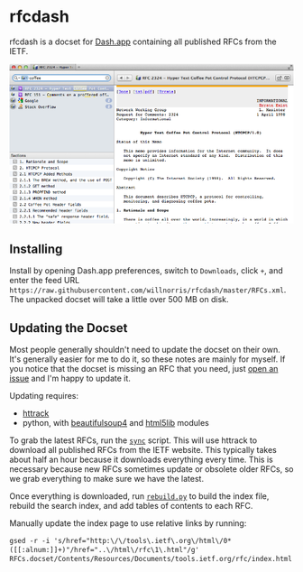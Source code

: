 rfcdash
=======

rfcdash is a docset for [Dash.app][] containing all published RFCs from the IETF.

![Dash screenshot showing RFC 2324](screenshot.png)


Installing
----------

Install by opening Dash.app preferences, switch to `Downloads`, click `+`, and enter the feed URL
`https://raw.githubusercontent.com/willnorris/rfcdash/master/RFCs.xml`.  The unpacked docset will
take a little over 500 MB on disk.


Updating the Docset
-------------------

Most people generally shouldn't need to update the docset on their own. It's generally easier for me
to do it, so these notes are mainly for myself.  If you notice that the docset is missing an RFC
that you need, just [open an issue][] and I'm happy to update it.

Updating requires:

 - [httrack](http://www.httrack.com/)
 - python, with [beautifulsoup4](https://pypi.python.org/pypi/beautifulsoup4)
   and [html5lib](https://pypi.python.org/pypi/html5lib) modules

To grab the latest RFCs, run the [`sync`][] script.  This will use httrack to download all published
RFCs from the IETF website.  This typically takes about half an hour because it downloads everything
every time.  This is necessary because new RFCs sometimes update or obsolete older RFCs, so we grab
everything to make sure we have the latest.

Once everything is downloaded, run [`rebuild.py`][] to build the index file, rebuild the search
index, and add tables of contents to each RFC.

Manually update the index page to use relative links by running:

    gsed -r -i 's/href="http:\/\/tools\.ietf\.org\/html\/0*([[:alnum:]]+)"/href="..\/html\/rfc\1\.html"/g' RFCs.docset/Contents/Resources/Documents/tools.ietf.org/rfc/index.html

[Dash.app]: http://kapeli.com/dash
[open an issue]: https://github.com/willnorris/rfcdash/issues
[`sync`]: https://github.com/willnorris/rfcdash/blob/master/sync
[`rebuild.py`]: https://github.com/willnorris/rfcdash/blob/master/rebuild.py
